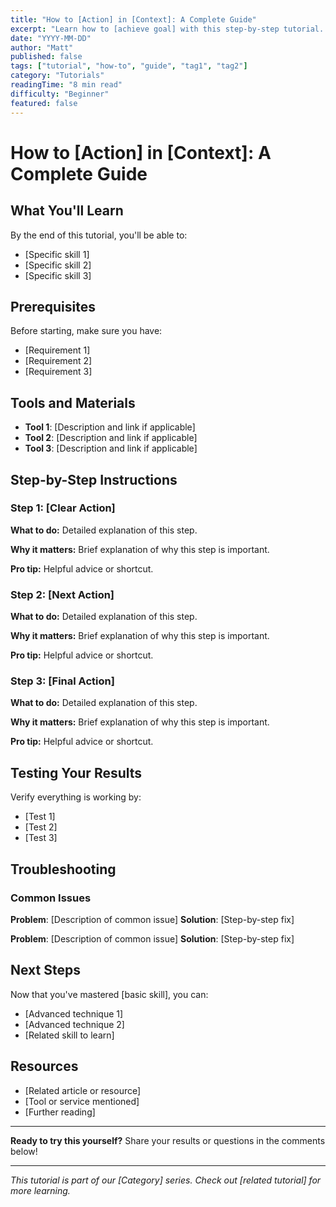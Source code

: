 ```yaml
---
title: "How to [Action] in [Context]: A Complete Guide"
excerpt: "Learn how to [achieve goal] with this step-by-step tutorial. Perfect for [target audience] who want to [benefit]."
date: "YYYY-MM-DD"
author: "Matt"
published: false
tags: ["tutorial", "how-to", "guide", "tag1", "tag2"]
category: "Tutorials"
readingTime: "8 min read"
difficulty: "Beginner"
featured: false
---
```


# How to [Action] in [Context]: A Complete Guide

## What You'll Learn

By the end of this tutorial, you'll be able to:
- [Specific skill 1]
- [Specific skill 2]
- [Specific skill 3]

## Prerequisites

Before starting, make sure you have:
- [Requirement 1]
- [Requirement 2]
- [Requirement 3]

## Tools and Materials

- **Tool 1**: [Description and link if applicable]
- **Tool 2**: [Description and link if applicable]
- **Tool 3**: [Description and link if applicable]

## Step-by-Step Instructions

### Step 1: [Clear Action]

**What to do:**
Detailed explanation of this step.

**Why it matters:**
Brief explanation of why this step is important.

**Pro tip:**
Helpful advice or shortcut.

### Step 2: [Next Action]

**What to do:**
Detailed explanation of this step.

**Why it matters:**
Brief explanation of why this step is important.

**Pro tip:**
Helpful advice or shortcut.

### Step 3: [Final Action]

**What to do:**
Detailed explanation of this step.

**Why it matters:**
Brief explanation of why this step is important.

**Pro tip:**
Helpful advice or shortcut.

## Testing Your Results

Verify everything is working by:
- [Test 1]
- [Test 2]
- [Test 3]

## Troubleshooting

### Common Issues

**Problem**: [Description of common issue]
**Solution**: [Step-by-step fix]

**Problem**: [Description of common issue]
**Solution**: [Step-by-step fix]

## Next Steps

Now that you've mastered [basic skill], you can:
- [Advanced technique 1]
- [Advanced technique 2]
- [Related skill to learn]

## Resources

- [Related article or resource]
- [Tool or service mentioned]
- [Further reading]

---

**Ready to try this yourself?** Share your results or questions in the comments below!

---

*This tutorial is part of our [Category] series. Check out [related tutorial] for more learning.*
